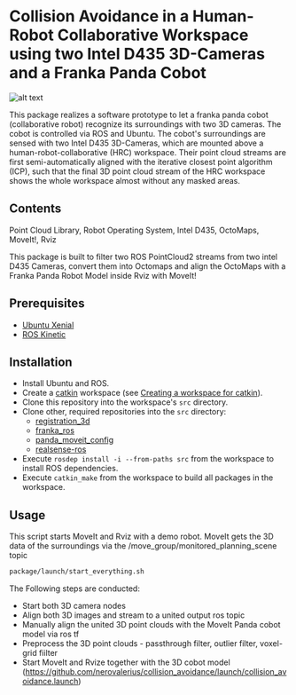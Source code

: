 # Collision Avoidance in a Human-Robot Collaborative Workspace using two Intel D435 3D-Cameras and a Franka Panda Cobot
![alt text](https://raw.githubusercontent.com/nerovalerius/collision_avoidance/master/images/full_desk.jpg)

This package realizes a software prototype to let a franka panda cobot (collaborative robot) recognize its surroundings with two 3D cameras.
The cobot is controlled via ROS and Ubuntu.
The cobot's surroundings are sensed with two Intel D435 3D-Cameras, which are mounted above a human-robot-collaborative (HRC) workspace.
Their point cloud streams are first semi-automatically aligned with the iterative closest point algorithm (ICP),
such that the final 3D point cloud stream of the HRC workspace shows the whole workspace almost without any masked areas.

## Contents

Point Cloud Library, Robot Operating System, Intel D435, OctoMaps, MoveIt!, Rviz

This package is built to filter two ROS PointCloud2 streams from two intel D435 Cameras, 
convert them into Octomaps and align the OctoMaps with a Franka Panda Robot Model inside
Rviz with MoveIt!

## Prerequisites
- [Ubuntu Xenial](http://releases.ubuntu.com/16.04/)
- [ROS Kinetic](http://wiki.ros.org/kinetic)

## Installation
- Install Ubuntu and ROS.
- Create a [catkin](http://wiki.ros.org/catkin) workspace (see [Creating a workspace for catkin](http://wiki.ros.org/catkin/Tutorials/create_a_workspace)).
- Clone this repository into the workspace's `src` directory.
- Clone other, required repositories into the `src` directory:
    - [registration_3d](https://github.com/nerovalerius/registration_3d.git)
    - [franka_ros](https://github.com/nerovalerius/franka_ros.git)
    - [panda_moveit_config](https://github.com/nerovalerius/panda_moveit_config.git)
    - [realsense-ros](https://github.com/IntelRealSense/realsense-ros.git)
- Execute `rosdep install -i --from-paths src` from the workspace to install ROS dependencies.
- Execute `catkin_make` from the workspace to build all packages in the workspace.

## Usage
This script starts MoveIt and Rviz with a demo robot. MoveIt gets the 3D data of the surroundings via the /move_group/monitored_planning_scene topic
```sh
package/launch/start_everything.sh
```

The Following steps are conducted:
- Start both 3D camera nodes
- Align both 3D images and stream to a united output ros topic
- Manually align the united 3D point clouds with the MoveIt Panda cobot model via ros tf
- Preprocess the 3D point clouds - passthrough filter, outlier filter, voxel-grid fiilter
- Start MoveIt and Rvize together with the 3D cobot model (https://github.com/nerovalerius/collision_avoidance/launch/collision_avoidance.launch)
